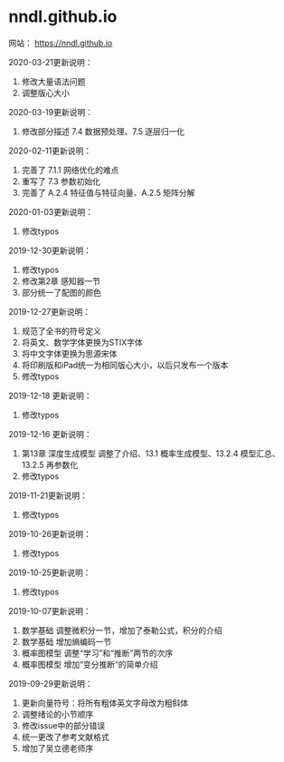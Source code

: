 # nndl.github.io
网站： https://nndl.github.io

2020-03-21更新说明：

1. 修改大量语法问题
2. 调整版心大小

2020-03-19更新说明：

1. 修改部分描述 7.4  数据预处理、7.5 逐层归一化

2020-02-11更新说明：

1. 完善了 7.1.1 网络优化的难点
2. 重写了 7.3 参数初始化
3. 完善了 A.2.4  特征值与特征向量、A.2.5 矩阵分解

2020-01-03更新说明：

1. 修改typos

2019-12-30更新说明：

1. 修改typos
2. 修改第2章 感知器一节
3. 部分统一了配图的颜色

2019-12-27更新说明：

1. 规范了全书的符号定义
2. 将英文、数学字体更换为STIX字体
3. 将中文字体更换为思源宋体
4. 将印刷版和iPad统一为相同版心大小，以后只发布一个版本
5. 修改typos

2019-12-18 更新说明：

1. 修改typos

2019-12-16 更新说明：

1. 第13章 深度生成模型 调整了介绍、13.1 概率生成模型、13.2.4 模型汇总、13.2.5 再参数化
2. 修改typos

2019-11-21更新说明：

1. 修改typos

2019-10-26更新说明：

1. 修改typos

2019-10-25更新说明：

1. 修改typos

2019-10-07更新说明：

1. 数学基础 调整微积分一节，增加了泰勒公式，积分的介绍
2. 数学基础 增加熵编码一节
3. 概率图模型 调整“学习”和“推断”两节的次序
4. 概率图模型 增加“变分推断“的简单介绍

2019-09-29更新说明：

1. 更新向量符号：将所有粗体英文字母改为粗斜体
2. 调整绪论的小节顺序
3. 修改issue中的部分错误
4. 统一更改了参考文献格式
5. 增加了吴立德老师序